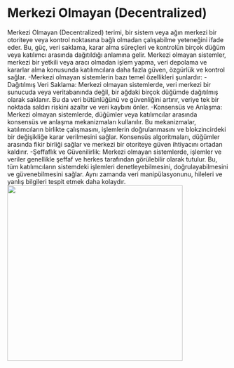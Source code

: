 <div style="center">

<h1> Merkezi Olmayan (Decentralized) </h1>

<p> Merkezi Olmayan (Decentralized) terimi, bir sistem veya ağın merkezi bir otoriteye veya kontrol noktasına bağlı olmadan çalışabilme yeteneğini ifade eder. Bu, güç, veri saklama, karar alma süreçleri ve kontrolün birçok düğüm veya katılımcı arasında dağıtıldığı anlamına gelir. Merkezi olmayan sistemler, merkezi bir yetkili veya aracı olmadan işlem yapma, veri depolama ve kararlar alma konusunda katılımcılara daha fazla güven, özgürlük ve kontrol sağlar.
    -Merkezi olmayan sistemlerin bazı temel özellikleri şunlardır:
-Dağıtılmış Veri Saklama: Merkezi olmayan sistemlerde, veri merkezi bir sunucuda veya veritabanında değil, bir ağdaki birçok düğümde dağıtılmış olarak saklanır. Bu da veri bütünlüğünü ve güvenliğini artırır, veriye tek bir noktada saldırı riskini azaltır ve veri kaybını önler.
-Konsensüs ve Anlaşma: Merkezi olmayan sistemlerde, düğümler veya katılımcılar arasında konsensüs ve anlaşma mekanizmaları kullanılır. Bu mekanizmalar, katılımcıların birlikte çalışmasını, işlemlerin doğrulanmasını ve blokzincirdeki bir değişikliğe karar verilmesini sağlar. Konsensüs algoritmaları, düğümler arasında fikir birliği sağlar ve merkezi bir otoriteye güven ihtiyacını ortadan kaldırır.
-Şeffaflık ve Güvenilirlik: Merkezi olmayan sistemlerde, işlemler ve veriler genellikle şeffaf ve herkes tarafından görülebilir olarak tutulur. Bu, tüm katılımcıların sistemdeki işlemleri denetleyebilmesini, doğrulayabilmesini ve güvenebilmesini sağlar. Aynı zamanda veri manipülasyonunu, hileleri ve yanlış bilgileri tespit etmek daha kolaydır.
  <img src="file:///C:/Users/bugra/Desktop/Photos/decentralized-1.png" witdh="400" height="400">
 </p>

</div>
